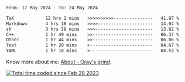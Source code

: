<!--START_SECTION:waka-->

```txt
From: 17 May 2024 - To: 24 May 2024

TeX            12 hrs 2 mins   >>>>>>>>>>---------------   41.87 %
Markdown       4 hrs 18 mins   >>>>---------------------   14.94 %
sh             3 hrs 58 mins   >>>----------------------   13.82 %
C++            1 hr 49 mins    >>-----------------------   06.37 %
Other          1 hr 44 mins    >>-----------------------   06.06 %
Text           1 hr 20 mins    >------------------------   04.67 %
YAML           1 hr 18 mins    >------------------------   04.53 %
```

<!--END_SECTION:waka-->

<!-- [![grayxu's github stats](https://github-readme-stats.vercel.app/api?username=grayxu&count_private=true&show_icons=true)](https://github.com/grayxu) -->

Know more about me: [About - Gray's grind](https://www.grayxu.cn/).
<p align="left">
  <a href="https://wakatime.com/@c69eb31e-43a1-463f-8968-c3449e386f57"><img src="https://wakatime.com/badge/user/c69eb31e-43a1-463f-8968-c3449e386f57.svg" title="Total time coded since Feb 28 2023" /></a>
</p>

